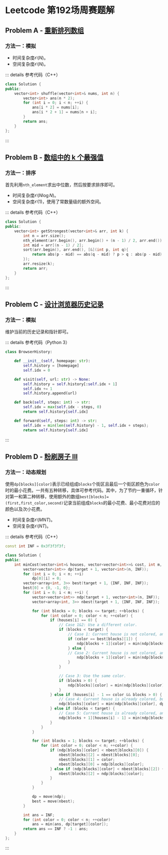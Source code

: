 # Leetcode 第192场周赛题解

## Problem A - [重新排列数组](https://leetcode-cn.com/problems/shuffle-the-array/)

### 方法一：模拟

- 时间复杂度$\mathcal{O}(N)$。
- 空间复杂度$\mathcal{O}(N)$。

::: details 参考代码（C++）

```cpp
class Solution {
public:
    vector<int> shuffle(vector<int>& nums, int n) {
        vector<int> ans(n * 2);
        for (int i = 0; i < n; ++i) {
            ans[i * 2] = nums[i];
            ans[i * 2 + 1] = nums[n + i];
        }
        return ans;
    }
};
```

:::

## Problem B - [数组中的 k 个最强值](https://leetcode-cn.com/problems/the-k-strongest-values-in-an-array/)

### 方法一：排序

首先利用`nth_element`求出中位数，然后按要求排序即可。

- 时间复杂度$\mathcal{O}(N\log N)$。
- 空间复杂度$\mathcal{O}(1)$，使用了常数量级的额外空间。

::: details 参考代码（C++）

```cpp
class Solution {
public:
    vector<int> getStrongest(vector<int>& arr, int k) {
        int n = arr.size();
        nth_element(arr.begin(), arr.begin() + (n - 1) / 2, arr.end());
        int mid = arr[(n - 1) / 2];
        sort(arr.begin(), arr.end(), [&](int p, int q){
            return abs(p - mid) == abs(q - mid) ? p > q : abs(p - mid) > abs(q - mid);
        });
        arr.resize(k);
        return arr;
    }
};  
```

:::

## Problem C - [设计浏览器历史记录](https://leetcode-cn.com/problems/design-browser-history/)

### 方法一：模拟

维护当前的历史记录和指针即可。

::: details 参考代码（Python 3）

```python
class BrowserHistory:

    def __init__(self, homepage: str):
        self.history = [homepage]
        self.idx = 0

    def visit(self, url: str) -> None:
        self.history = self.history[:self.idx + 1]
        self.idx += 1
        self.history.append(url)

    def back(self, steps: int) -> str:
        self.idx = max(self.idx - steps, 0)
        return self.history[self.idx]

    def forward(self, steps: int) -> str:
        self.idx = min(len(self.history) - 1, self.idx + steps);
        return self.history[self.idx]
```

:::

## Problem D - [粉刷房子 III](https://leetcode-cn.com/problems/paint-house-iii/)

### 方法一：动态规划

使用`dp[blocks][color]`表示已经组成`blocks`个街区且最后一个街区颜色为`color`时的最小花费。一共有五种转移，具体可参考代码。其中，为了节约一重循环，针对第一和第二种转移，使用额外的数组`best[blocks]=(first,first_color,second)`记录当前组成`blocks`的最小花费、最小花费对应的颜色以及次小花费。

- 时间复杂度$\mathcal{O}(MNT)$。
- 空间复杂度$\mathcal{O}(NT)$。

::: details 参考代码（C++）

```cpp
const int INF = 0x3f3f3f3f;

class Solution {
public:
    int minCost(vector<int>& houses, vector<vector<int>>& cost, int m, int n, int target) {
        vector<vector<int>> dp(target + 1, vector<int>(n, INF));
        for (int i = 0; i < n; ++i)
            dp[0][i] = 0;
        vector<array<int, 3>> best(target + 1, {INF, INF, INF});
        best[0] = {0, -1, 0};
        for (int i = 0; i < m; ++i) {
            vector<vector<int>> ndp(target + 1, vector<int>(n, INF));
            vector<array<int, 3>> nbest(target + 1, {INF, INF, INF});

            for (int blocks = 0; blocks <= target; ++blocks) {
                for (int color = 0; color < n; ++color) {
                    if (houses[i] == 0) {
                        // Case 1&2: Use a different color.
                        if (blocks < target) {
                            // Case 1: Current house is not colored, and the color to use matches the best choice, so we need to use the second best.
                            if (color == best[blocks][1]) {
                                ndp[blocks + 1][color] = min(ndp[blocks + 1][color], best[blocks][2] + cost[i][color]);
                            } else {
                            // Case 2: Current house is not colored, and we use the best.
                                ndp[blocks + 1][color] = min(ndp[blocks + 1][color], best[blocks][0] + cost[i][color]);
                            }
                        }

                        // Case 3: Use the same color.
                        if (blocks > 0) {
                            ndp[blocks][color] = min(ndp[blocks][color], dp[blocks][color] + cost[i][color]);
                        }
                    } else if (houses[i] - 1 == color && blocks > 0) {
                        // Case 4: Current house is already colored, but does not form a new block.
                        ndp[blocks][color] = min(ndp[blocks][color], dp[blocks][color]);
                    } else if (blocks < target) {
                        // Case 5: Current house is already colored, and forms a new block.
                        ndp[blocks + 1][houses[i] - 1] = min(ndp[blocks + 1][houses[i] - 1], dp[blocks][color]);
                    }
                }
            }

            for (int blocks = 1; blocks <= target; ++blocks) {
                for (int color = 0; color < n; ++color) {
                    if (ndp[blocks][color] < nbest[blocks][0]) {
                        nbest[blocks][2] = nbest[blocks][0];
                        nbest[blocks][1] = color;
                        nbest[blocks][0] = ndp[blocks][color];
                    } else if (ndp[blocks][color] < nbest[blocks][2]) {
                        nbest[blocks][2] = ndp[blocks][color];
                    }
                }
            }

            dp = move(ndp);
            best = move(nbest);
        }

        int ans = INF;
        for (int color = 0; color < n; ++color)
            ans = min(ans, dp[target][color]);
        return ans == INF ? -1 : ans;
    }
};
```

:::

<Utterances />
